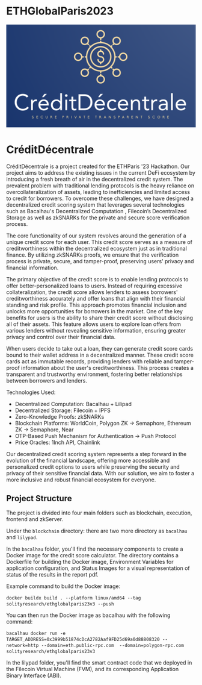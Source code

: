 # ETHGlobalParis2023

![Logo](https://github.com/solity-research/ETHGlobalParis2023/blob/main/figures/logo.png?raw=true)


# CréditDécentrale

CréditDécentrale is a project created for the ETHParis '23 Hackathon. Our project aims to address the existing issues in the current DeFi ecosystem by introducing a fresh breath of air in the decentralized credit system. The prevalent problem with traditional lending protocols is the heavy reliance on overcollateralization of assets, leading to inefficiencies and limited access to credit for borrowers. To overcome these challenges, we have designed a decentralized credit scoring system that leverages several technologies such as Bacalhau's Decentralized Computation , Filecoin’s Decentralized Storage as well as zkSNARKs for the private and secure score verification process.

The core functionality of our system revolves around the generation of a unique credit score for each user. This credit score serves as a measure of creditworthiness within the decentralized ecosystem just as in traditional finance. By utilizing zkSNARKs proofs, we ensure that the verification process is private, secure, and tamper-proof, preserving users' privacy and financial information.

The primary objective of the credit score is to enable lending protocols to offer better-personalized loans to users. Instead of requiring excessive collateralization, the credit score allows lenders to assess borrowers' creditworthiness accurately and offer loans that align with their financial standing and risk profile. This approach promotes financial inclusion and unlocks more opportunities for borrowers in the market. 
One of the key benefits for users is the ability to share their credit score without disclosing all of their assets. This feature allows users to explore loan offers from various lenders without revealing sensitive information, ensuring greater privacy and control over their financial data.

When users decide to take out a loan, they can generate credit score cards bound to their wallet address in a decentralized manner. These credit score cards act as immutable records, providing lenders with reliable and tamper-proof information about the user's creditworthiness. This process creates a transparent and trustworthy environment, fostering better relationships between borrowers and lenders.

Technologies Used:
- Decentralized Computation: Bacalhau + Lilipad
- Decentralized Storage: Filecoin + IPFS
- Zero-Knowledge Proofs: zkSNARKs
- Blockchain Platforms: WorldCoin, Polygon ZK &rarr; Semaphore, Ethereum ZK &rarr; Semaphore, Near
- OTP-Based Push Mechanism for Authentication &rarr; Push Protocol
- Price Oracles: 1Inch API, Chainlink

Our decentralized credit scoring system represents a step forward in the evolution of the financial landscape, offering more accessible and personalized credit options to users while preserving the security and privacy of their sensitive financial data. With our solution, we aim to foster a more inclusive and robust financial ecosystem for everyone. 

## Project Structure

The project is divided into four main folders such as blockchain, execution, frontend and zkServer.

Under the `blockchain` directory: there are two more directory as `bacalhau` and `lilypad`.

In the `bacalhau` folder, you'll find the necessary components to create a Docker image for the credit score calculator. The directory contains a Dockerfile for building the Docker image, Environment Variables for application configuration, and Status Images for a visual representation of status of the results in the report pdf.

Example command to build the Docker image:

	docker buildx build . --platform linux/amd64 --tag solityresearch/ethglobalparis23v3 --push

You can then run the Docker image as bacalhau with the following command:

	bacalhau docker run -e TARGET_ADDRESS=0x3999b51874cDcA2782Aaf9FD25d69a0d88808320 --network=http --domain=eth.public-rpc.com  --domain=polygon-rpc.com solityresearch/ethglobalparis23v3

In the lilypad folder, you'll find the smart contract code that we deployed in the Filecoin Virtual Machine (FVM), and its corresponding Application Binary Interface (ABI).
